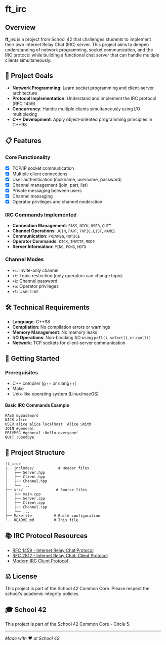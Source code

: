 # ft_irc

## Overview

**ft_irc** is a project from School 42 that challenges students to implement their own Internet Relay Chat (IRC) server. This project aims to deepen understanding of network programming, socket communication, and the IRC protocol while building a functional chat server that can handle multiple clients simultaneously.

## 🎯 Project Goals

- **Network Programming**: Learn socket programming and client-server architecture
- **Protocol Implementation**: Understand and implement the IRC protocol (RFC 1459)
- **Concurrency**: Handle multiple clients simultaneously using I/O multiplexing
- **C++ Development**: Apply object-oriented programming principles in C++98

## 📋 Features

### Core Functionality
- [x] TCP/IP socket communication
- [x] Multiple client connections
- [x] User authentication (nickname, username, password)
- [x] Channel management (join, part, list)
- [x] Private messaging between users
- [x] Channel messaging
- [x] Operator privileges and channel moderation

### IRC Commands Implemented
- **Connection Management**: `PASS`, `NICK`, `USER`, `QUIT`
- **Channel Operations**: `JOIN`, `PART`, `TOPIC`, `LIST`, `NAMES`
- **Communication**: `PRIVMSG`, `NOTICE`
- **Operator Commands**: `KICK`, `INVITE`, `MODE`
- **Server Information**: `PING`, `PONG`, `MOTD`

### Channel Modes
- `+i`: Invite-only channel
- `+t`: Topic restriction (only operators can change topic)
- `+k`: Channel password
- `+o`: Operator privileges
- `+l`: User limit

## 🛠️ Technical Requirements

- **Language**: C++98
- **Compilation**: No compilation errors or warnings
- **Memory Management**: No memory leaks
- **I/O Operations**: Non-blocking I/O using `poll()`, `select()`, or `epoll()`
- **Network**: TCP sockets for client-server communication

## 🚀 Getting Started

### Prerequisites
- C++ compiler (g++ or clang++)
- Make
- Unix-like operating system (Linux/macOS)

#### Basic IRC Commands Example
```
PASS mypassword
NICK alice
USER alice alice localhost :Alice Smith
JOIN #general
PRIVMSG #general :Hello everyone!
QUIT :Goodbye
```

## 📁 Project Structure

```
ft_irc/
├── includes/           # Header files
│   ├── Server.hpp
│   ├── Client.hpp
│   ├── Channel.hpp
│   └── ...
├── src/               # Source files
│   ├── main.cpp
│   ├── Server.cpp
│   ├── Client.cpp
│   ├── Channel.cpp
│   └── ...
├── Makefile          # Build configuration
└── README.md         # This file
```

## 📚 IRC Protocol Resources

- [RFC 1459 - Internet Relay Chat Protocol](https://tools.ietf.org/html/rfc1459)
- [RFC 2812 - Internet Relay Chat: Client Protocol](https://tools.ietf.org/html/rfc2812)
- [Modern IRC Client Protocol](https://modern.ircdocs.horse/)

## ⚖️ License

This project is part of the School 42 Common Core. Please respect the school's academic integrity policies.

## 🎓 School 42

This project is part of the School 42 Common Core - Circle 5.

---

*Made with ❤️ at School 42*